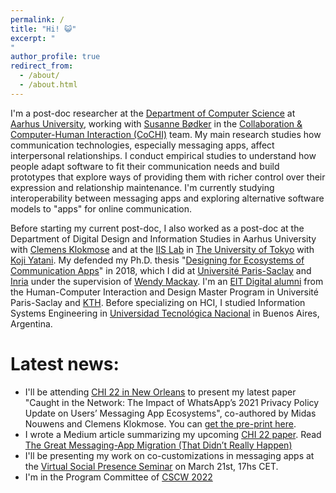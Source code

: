 ```yaml
---
permalink: /
title: "Hi! 😺"
excerpt: "
"
author_profile: true
redirect_from: 
  - /about/
  - /about.html
---
```


I'm a post-doc researcher at the [Department of Computer Science](https://cs.au.dk/) at [Aarhus University](https://international.au.dk/), working with [Susanne Bødker](https://pure.au.dk/portal/en/persons/susanne-boedker(87d4fbb6-b38c-449e-b87d-59f693b7d6f0).html) in the [Collaboration & Computer-Human Interaction (CoCHI)](https://cs.au.dk/research/collaboration-and-computer-human-interaction-research-group) team. My main research studies how communication technologies, especially messaging apps, affect interpersonal relationships. I conduct empirical studies to understand how people adapt software to fit their communication needs and build prototypes that explore ways of providing them with richer control over their expression and relationship maintenance. I'm currently studying interoperability between messaging apps and exploring alternative software models to "apps" for online communication.

Before starting my current post-doc, I also worked as a post-doc at the Department of Digital Design and Information Studies in Aarhus University with [Clemens Klokmose](https://cs.au.dk/~clemens/) and at the [IIS Lab](https://iis-lab.org/) in [The University of Tokyo](https://www.u-tokyo.ac.jp/en/) with [Koji Yatani](https://iis-lab.org/member/koji-yatani/). My defended my Ph.D. thesis "[Designing for Ecosystems of Communication Apps](https://hal.inria.fr/tel-02157268v1)" in 2018, which I did at [Université Paris-Saclay](https://www.universite-paris-saclay.fr/en) and [Inria](https://www.inria.fr/en) under the supervision of [Wendy Mackay](https://ex-situ.lri.fr/people/mackay). I'm an [EIT Digital alumni](https://alumni.eitdigital.eu/) from the Human-Computer Interaction and Design Master Program in Université Paris-Saclay and [KTH](https://www.kth.se/). Before specializing on HCI, I studied Information Systems Engineering in [Universidad Tecnológica Nacional](https://utn.edu.ar/es/) in Buenos Aires, Argentina.

Latest news:
=======
*   I'll be attending [CHI 22 in New Orleans](https://chi2022.acm.org/) to present my latest paper "Caught in the Network: The Impact of WhatsApp’s 2021 Privacy Policy Update on Users’ Messaging App Ecosystems", co-authored by Midas Nouwens and Clemens Klokmose. You can [get the pre-print here](https://carlagriggio.com/files/Caught_in_the_Network_authorversion.pdf). 
*   I wrote a Medium article summarizing my upcoming [CHI 22 paper](https://carlagriggio.com/files/Caught_in_the_Network_authorversion.pdf). Read [The Great Messaging-App Migration (That Didn’t Really Happen)](https://medium.com/@carlagriggio/the-great-messaging-app-migration-that-didnt-really-happen-56af637bc5d8?source=friends_link&sk=a09f5f32ada41491ec4b9dd894f844d1)
*   I'll be presenting my work on co-customizations in messaging apps at the [Virtual Social Presence Seminar](https://virtualsocialpresence.com/) on March 21st, 17hs CET.
*   I'm in the Program Committee of [CSCW 2022](https://cscw.acm.org/2022)


